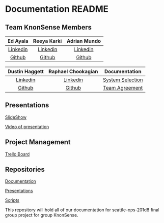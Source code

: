 # Documentation README

## Team KnonSense Members

| Ed Ayala | Reeya Karki | Adrian Mundo |
|:----------------------:|:-----------------------:|:----------------------:|
| [Linkedin](https://www.linkedin.com/in/eddie-ayala3/) | [Linkedin](https://www.linkedin.com/in/reeyakarki/) | [Linkedin](http://linkedin.com/in/adrian-mundo) |
| [Github](https://github.com/EdMandoo1) | [Github](https://github.com/reeyakcee) | [Github](https://github.com/amundo1) |

| Dustin Haggett | Raphael Chookagian | Documentation |
|:----------------------:|:-----------------------:|:----------------------:|
| [Linkedin](https://www.linkedin.com/in/dustinhaggett) | [Linkedin](https://www.linkedin.com/in/raphaelchookagian/) | [System Selection](./SystemSelection.md) |
| [Github](https://github.com/dustinhaggett) | [Github](https://github.com/cesarderio) | [Team Agreement](./TeamAgreement.md) |

## Presentations

[SlideShow](https://docs.google.com/presentation/d/1Pau1Qb25T_SS32_VGzgY78CZidT17A87NbwBKVAJXOY/edit?usp=sharing)

[Video of presentation]()

## Project Management

[Trello Board](https://trello.com/b/vUcQohwr/project-management)

## Repositories

[Documentation](https://github.com/knonsense/Documentation)

[Presentations](https://github.com/knonsense/Presentations)

[Scripts](https://github.com/knonsense/Scripts)

This repository will hold all of our documentation for seattle-ops-201d8 final group project for group KnonSense.

<!-- Karki35ree@gmail.com -->

<!-- dustin@iroquois.capital -->

<!-- edayala0323@gmail.com -->

<!-- raphaelchookagian@gmail.com -->
